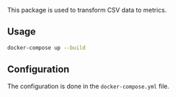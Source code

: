 This package is used to transform CSV data to metrics.

## Usage

```bash
docker-compose up --build
```

## Configuration

The configuration is done in the `docker-compose.yml` file.
